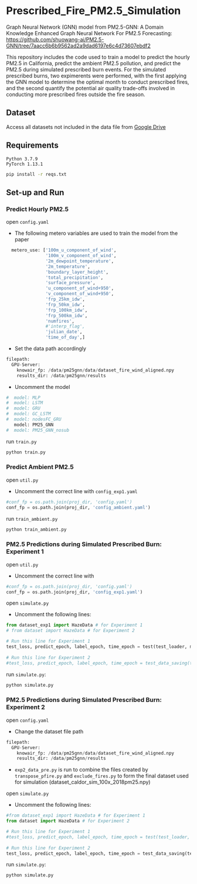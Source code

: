 # Prescribed_Fire_PM2.5_Simulation

Graph Neural Network (GNN) model from PM2.5-GNN: A Domain Knowledge Enhanced Graph Neural Network For PM2.5 Forecasting: https://github.com/shuowang-ai/PM2.5-GNN/tree/7aacc6b6b9562ad2a9dad6197e6c4d73607ebdf2

This repository includes the code used to train a model to predict the hourly PM2.5 in California, predict the ambient PM2.5 pollution, and predict the PM2.5 during simulated prescribed burn events. For the simulated prescribed burns, two expimerents were performed, with the first applying the GNN model to determine the optimal month to conduct prescribed fires, and the second quantify the potential air quality trade-offs involved in conducting more prescribed fires outside the fire season.


## Dataset

Access all datasets not included in the data file from [Google Drive](https://drive.google.com/drive/folders/1JMv5cqvuq7A9DSHvChQ8R4MUhvrKY6Fe?usp=sharing)

## Requirements

```
Python 3.7.9
PyTorch 1.13.1
```

```bash
pip install -r reqs.txt
```

## Set-up and Run
### Predict Hourly PM2.5 

open `config.yaml`

- The following metero variables are used to train the model from the paper

```python
  metero_use: ['100m_u_component_of_wind',
               '100m_v_component_of_wind',
               '2m_dewpoint_temperature',
               '2m_temperature',
               'boundary_layer_height',
               'total_precipitation',
               'surface_pressure',
               'u_component_of_wind+950',
               'v_component_of_wind+950',
               'frp_25km_idw',
               'frp_50km_idw',
               'frp_100km_idw',
               'frp_500km_idw',
               'numfires',
               #'interp_flag',
               'julian_date',
               'time_of_day',]
```
- Set the data path accordingly

```python
filepath:
  GPU-Server:
    knowair_fp: /data/pm25gnn/data/dataset_fire_wind_aligned.npy
    results_dir: /data/pm25gnn/results
```

- Uncomment the model 

```python
#  model: MLP
#  model: LSTM
#  model: GRU
#  model: GC_LSTM
#  model: nodesFC_GRU
   model: PM25_GNN
#  model: PM25_GNN_nosub
```

run `train.py`
```bash
python train.py
```

### Predict Ambient PM2.5

open `util.py`

- Uncomment the correct line with `config_exp1.yaml`
```python
#conf_fp = os.path.join(proj_dir, 'config.yaml')
conf_fp = os.path.join(proj_dir, 'config_ambient.yaml')
```

run `train_ambient.py`
```bash
python train_ambient.py
```

### PM2.5 Predictions during Simulated Prescribed Burn: Experiment 1

open `util.py`

- Uncomment the correct line with
```python
#conf_fp = os.path.join(proj_dir, 'config.yaml')
conf_fp = os.path.join(proj_dir, 'config_exp1.yaml')
```

open `simulate.py`

- Uncomment the following lines:

```python
from dataset_exp1 import HazeData # for Experiment 1
# from dataset import HazeData # for Experiment 2
```

```python
# Run this line for Experiment 1
test_loss, predict_epoch, label_epoch, time_epoch = test(test_loader, model) 
    
# Run this line for Experiment 2
#test_loss, predict_epoch, label_epoch, time_epoch = test_data_saving(test_loader, model)
```

run `simulate.py`:
```bash
python simulate.py
```

### PM2.5 Predictions during Simulated Prescribed Burn: Experiment 2

open `config.yaml`

- Change the dataset file path

```python
filepath:
  GPU-Server:
    knowair_fp: /data/pm25gnn/data/dataset_fire_wind_aligned.npy
    results_dir: /data/pm25gnn/results
```

- `exp2_data_pre.py` is run to combine the files created by `transpose_pfire.py` and `exclude_fires.py` to form the final dataset used for simulation (dataset_caldor_sim_100x_2018pm25.npy)

open `simulate.py`

- Uncomment the following lines:

```python
#from dataset_exp1 import HazeData # for Experiment 1
from dataset import HazeData # for Experiment 2
```

```python
# Run this line for Experiment 1
#test_loss, predict_epoch, label_epoch, time_epoch = test(test_loader, model) 
    
# Run this line for Experiment 2
test_loss, predict_epoch, label_epoch, time_epoch = test_data_saving(test_loader, model)
```

run `simulate.py`:
```bash
python simulate.py
```
